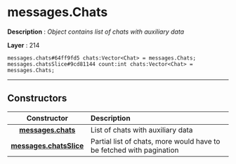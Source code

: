 # messages.Chats

**Description** : *Object contains list of chats with auxiliary data*

**Layer** : 214

```tl
messages.chats#64ff9fd5 chats:Vector<Chat> = messages.Chats;
messages.chatsSlice#9cd81144 count:int chats:Vector<Chat> = messages.Chats;
```

---

## Constructors

| Constructor | Description |
| :---: | :--- |
| [**messages.chats**](constructor/messages.chats) | List of chats with auxiliary data |
| [**messages.chatsSlice**](constructor/messages.chatsSlice) | Partial list of chats, more would have to be fetched with pagination |